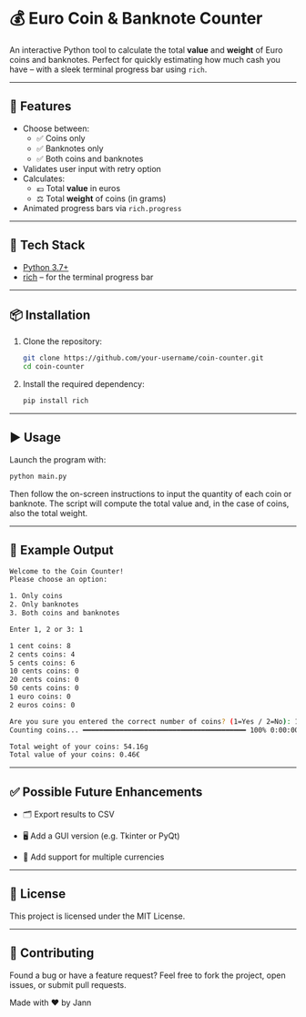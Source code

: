 # 💰 Euro Coin & Banknote Counter

An interactive Python tool to calculate the total **value** and **weight** of Euro coins and banknotes. Perfect for quickly estimating how much cash you have – with a sleek terminal progress bar using `rich`.

---

## 🚀 Features

- Choose between:
  - ✅ Coins only
  - ✅ Banknotes only
  - ✅ Both coins and banknotes
- Validates user input with retry option
- Calculates:
  - 💶 Total **value** in euros
  - ⚖️ Total **weight** of coins (in grams)
- Animated progress bars via `rich.progress`

---

## 🧰 Tech Stack

- [Python 3.7+](https://www.python.org/)
- [rich](https://github.com/Textualize/rich) – for the terminal progress bar

---

## 📦 Installation

1. Clone the repository:
   ```bash
   git clone https://github.com/your-username/coin-counter.git
   cd coin-counter
   ```
2. Install the required dependency:
   ```bash
   pip install rich
   ```

---

## ▶️ Usage

Launch the program with:
```bash
python main.py
```
Then follow the on-screen instructions to input the quantity of each coin or banknote.
The script will compute the total value and, in the case of coins, also the total weight.

---

## 🧪 Example Output

```bash
Welcome to the Coin Counter!
Please choose an option:

1. Only coins
2. Only banknotes
3. Both coins and banknotes

Enter 1, 2 or 3: 1

1 cent coins: 8 
2 cents coins: 4
5 cents coins: 6
10 cents coins: 0
20 cents coins: 0
50 cents coins: 0
1 euro coins: 0
2 euros coins: 0

Are you sure you entered the correct number of coins? (1=Yes / 2=No): 1
Counting coins... ━━━━━━━━━━━━━━━━━━━━━━━━━━━━━━━━━━━━━━━━ 100% 0:00:00

Total weight of your coins: 54.16g
Total value of your coins: 0.46€
```

---

## ✅ Possible Future Enhancements

- 🗂 Export results to CSV

- 🖥 Add a GUI version (e.g. Tkinter or PyQt)

- 💱 Add support for multiple currencies

---

## 📄 License

This project is licensed under the MIT License.

---

## 🙌 Contributing

Found a bug or have a feature request?
Feel free to fork the project, open issues, or submit pull requests.

Made with ❤️ by Jann
